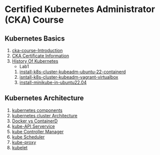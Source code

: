 # Certified Kubernetes Administrator (CKA) Course 

## Kubernetes Basics
1. [cka-course-Introduction](/docs/01-cka-course-Introduction/01-cka-course-Introduction.md)
2. [CKA Certificate Information](docs/01-cka-course-Introduction/02-CKA-certificate-information)
3. [History Of Kubernetes](docs/01-cka-course-Introduction/03-History-of-kuberntes)
    * Lab1
    01. [install-k8s-cluster-kubeadm-ubuntu-22-containerd](docs/01-cka-course-Introduction/install-k8s-kubeadm-ubuntu-22-containerd.md)
    02. [isntall-k8s-cluster-kubeadm-vagrant-virtualbox](https://github.com/kloudbytes/k8s-cluster-vagrant-provisioning/tree/main)
    03. [install-minikube-in-ubuntu22.04]()

## Kubernetes Architecture
1. [kubernetes components](docs/02-Kubernetes-architecture)
2. [kubernetes cluster Architecture](docs/02-Kubernetes-architecture)
3. [Docker vs ContainerD]((docs/02-Kubernetes-architecture))
4. [kube-API Servervice](docs/02-Kubernetes-architecture)
5. [kube Controller Manager](docs/02-Kubernetes-architecture)
6. [kube Scheduler](docs/02-Kubernetes-architecture)
7. [kube-proxy](docs/02-Kubernetes-architecture)
8. [kubelet](docs/02-Kubernetes-architecture)
   

